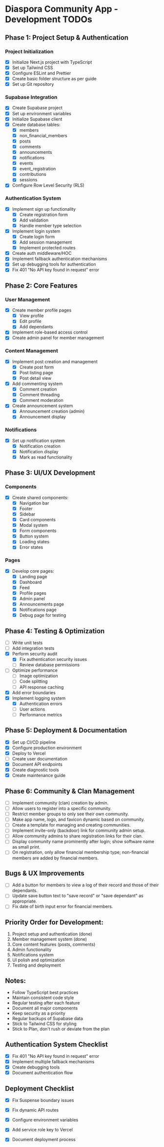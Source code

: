 # Diaspora Community App - Development TODOs

## Phase 1: Project Setup & Authentication
### Project Initialization
- [x] Initialize Next.js project with TypeScript
- [x] Set up Tailwind CSS
- [x] Configure ESLint and Prettier
- [x] Create basic folder structure as per guide
- [x] Set up Git repository

### Supabase Integration
- [x] Create Supabase project
- [x] Set up environment variables
- [x] Initialize Supabase client
- [x] Create database tables:
  - [x] members
  - [x] non_financial_members
  - [x] posts
  - [x] comments
  - [x] announcements
  - [x] notifications
  - [x] events
  - [x] event_registration
  - [x] contributions
  - [x] sessions
- [x] Configure Row Level Security (RLS)

### Authentication System
- [x] Implement sign up functionality
  - [x] Create registration form
  - [x] Add validation
  - [x] Handle member type selection
- [x] Implement login system
  - [x] Create login form
  - [x] Add session management
  - [x] Implement protected routes
- [x] Create auth middleware/HOC
- [x] Implement fallback authentication mechanisms
- [x] Set up debugging tools for authentication
- [x] Fix 401 "No API key found in request" error

## Phase 2: Core Features
### User Management
- [x] Create member profile pages
  - [x] View profile
  - [x] Edit profile
  - [x] Add dependants
- [x] Implement role-based access control
- [x] Create admin panel for member management

### Content Management
- [x] Implement post creation and management
  - [x] Create post form
  - [x] Post listing page
  - [x] Post detail view
- [x] Add commenting system
  - [x] Comment creation
  - [x] Comment threading
  - [x] Comment moderation
- [x] Create announcement system
  - [x] Announcement creation (admin)
  - [x] Announcement display

### Notifications
- [x] Set up notification system
  - [x] Notification creation
  - [x] Notification display
  - [x] Mark as read functionality

## Phase 3: UI/UX Development
### Components
- [x] Create shared components:
  - [x] Navigation bar
  - [x] Footer
  - [x] Sidebar
  - [x] Card components
  - [x] Modal system
  - [x] Form components
  - [x] Button system
  - [x] Loading states
  - [x] Error states

### Pages
- [x] Develop core pages:
  - [x] Landing page
  - [x] Dashboard
  - [x] Feed
  - [x] Profile pages
  - [x] Admin panel
  - [x] Announcements page
  - [x] Notifications page
  - [x] Debug page for testing

## Phase 4: Testing & Optimization
- [ ] Write unit tests
- [ ] Add integration tests
- [x] Perform security audit
  - [x] Fix authentication security issues
  - [ ] Review database permissions
- [ ] Optimize performance
  - [ ] Image optimization
  - [ ] Code splitting
  - [ ] API response caching
- [x] Add error boundaries
- [x] Implement logging system
  - [x] Authentication errors
  - [ ] User actions
  - [ ] Performance metrics

## Phase 5: Deployment & Documentation
- [x] Set up CI/CD pipeline
- [x] Configure production environment
- [x] Deploy to Vercel
- [ ] Create user documentation
- [x] Document API endpoints
- [x] Create diagnostic tools
- [x] Create maintenance guide

## Phase 6: Community & Clan Management
- [ ] Implement community (clan) creation by admin.
- [ ] Allow users to register into a specific community.
- [ ] Restrict member groups to only see their own community.
- [ ] Make app name, logo, and favicon dynamic based on community.
- [ ] Create a template for managing and creating communities.
- [ ] Implement invite-only (backdoor) link for community admin setup.
- [ ] Allow community admins to share registration links for their clan.
- [ ] Display community name prominently after login; show software name as small print.
- [ ] On registration, only allow financial membership type; non-financial members are added by financial members.

## Bugs & UX Improvements
- [ ] Add a button for members to view a log of their record and those of their dependants.
- [ ] Update save button text to "save record" or "save dependant" as appropriate.
- [ ] Fix date of birth input error for financial members.

## Priority Order for Development:
1. Project setup and authentication (done)
2. Member management system (done)
3. Core content features (posts, comments)
4. Admin functionality
5. Notifications system
6. UI polish and optimization
7. Testing and deployment

## Notes:
- Follow TypeScript best practices
- Maintain consistent code style
- Regular testing after each feature
- Document all major components
- Keep security as a priority
- Regular backups of Supabase data
- Stick to Tailwind CSS for styling
- Stick to Plan, don't rush or deviate from the plan

## Authentication System Checklist
- [x] Fix 401 "No API key found in request" error
- [x] Implement multiple fallback mechanisms
- [x] Create debugging tools
- [x] Document authentication flow

## Deployment Checklist
- [x] Fix Suspense boundary issues
- [x] Fix dynamic API routes
- [x] Configure environment variables
- [x] Add service role key to Vercel
- [x] Document deployment process

